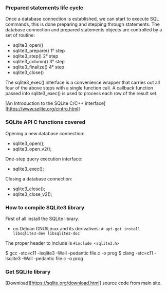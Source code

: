 ### Prepared statements life cycle

Once a database connection is established, we can start to execute SQL commands,
this is done preparing and stepping through statements. The database connection
and prepared statements objects are controlled by a set of routine:

* sqlite3_open()        
* sqlite3_prepare()     1° step
* sqlite3_step()        2° step
* sqlite3_column()      3° step
* sqlite3_finalize()    4° step
* sqlite3_close()       

The sqlite3_exec() interface is a convenience wrapper that carries out all four of
the above steps with a single function call. A callback function passed into sqlite3_exec()
is used to process each row of the result set.

[An Introduction to the SQLite C/C++ interface][https://www.sqlite.org/cintro.html]

### SQLite API C functions covered

Opening a new database connection:

* sqlite3_open();
* sqlite3_open_v2();

One-step query execution interface:

* sqlite3_exec();

Closing a database connection:

* sqlite3_close();
* sqlite3_close_v2();

### How to compile SQLite3 library

First of all install the SQLite library.

- on Debian GNU/Linux and its derivatives:
`# apt-get install libsqlite3-dev libsqlite3-doc`

The proper header to include is `#include <sqlite3.h>`

$ gcc -stc=c11 -lsqlite3 -Wall -pedantic file.c -o prog
$ clang -stc=c11 -lsqlite3 -Wall -pedantic file.c -o prog

### Get SQLite library

[Download][https://sqlite.org/download.html] source code from main site.

